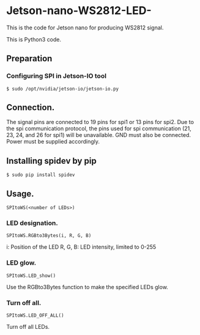 # Jetson-nano-WS2812-LED-
This is the code for Jetson nano for producing WS2812 signal.

This is Python3 code.

## Preparation
### Configuring SPI in Jetson-IO tool
````
$ sudo /opt/nvidia/jetson-io/jetson-io.py
````

## Connection.
The signal pins are connected to 19 pins for spi1 or 13 pins for spi2.
Due to the spi communication protocol, the pins used for spi communication (21, 23, 24, and 26 for spi1) will be unavailable.
GND must also be connected.
Power must be supplied accordingly.

## Installing spidev by pip
````
$ sudo pip install spidev
````

## Usage.
````
SPItoWS(<number of LEDs>)
````
### LED designation.

````
SPItoWS.RGBto3Bytes(i, R, G, B)
````
i: Position of the LED
R, G, B: LED intensity, limited to 0-255

### LED glow.

````
SPItoWS.LED_show()
````
Use the RGBto3Bytes function to make the specified LEDs glow.

### Turn off all.
````
SPItoWS.LED_OFF_ALL()
````
Turn off all LEDs.

